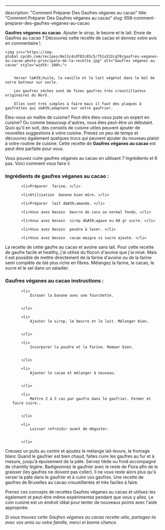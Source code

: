 ---
description: "Comment Préparer Des Gaufres véganes au cacao"
title: "Comment Préparer Des Gaufres véganes au cacao"
slug: 658-comment-preparer-des-gaufres-veganes-au-cacao

<p>
	<strong>Gaufres véganes au cacao</strong>. 
	Ajouter le sirop, le beurre et le lait. Envie de Gaufres au cacao ? Découvrez cette recette de cacao et donnez votre avis en commentaire !.
</p>
<p>
	
	<img src="https://img-global.cpcdn.com/recipes/8e11c4cdf82c85c5/751x532cq70/gaufres-veganes-au-cacao-photo-principale-de-la-recette.jpg" alt="Gaufres véganes au cacao" style="width: 100%;">
	
	
		Verser l&#39;huile, la vanille et le lait végétal dans le bol de votre batteur sur socle.
	
		Les gaufres sèches sont de fines gaufres très croustillantes originaires du Nord.
	
		Elles sont très simples à faire mais il faut des plaques à gaufrettes qui s&#39;adaptent sur votre gaufrier.
	
</p>

Êtes-vous un maître de cuisine? Peut-être êtes-vous juste un expert en cuisine? Ou comme beaucoup d'autres, vous êtes peut-être un débutant. Quoi qu'il en soit, des conseils de cuisine utiles peuvent ajouter de nouvelles suggestions à votre cuisine. Prenez un peu de temps et découvrez également quelques trucs qui peuvent ajouter du nouveau plaisir à votre routine de cuisine. Cette recette de <strong> Gaufres véganes au cacao </strong> est peut-être parfaite pour vous.

<!--inarticleads1-->

Vous pouvez cuire gaufres véganes au cacao en utilisant 7 Ingrédients et 6 pas. Voici comment vous faire il.

<h3>Ingrédients de gaufres véganes au cacao :</h3>

<ol>
	
		<li>Préparer  farine. </li>
	
		<li>Utilisation  banane bien mûre. </li>
	
		<li>Préparer  lait d&#39;amande. </li>
	
		<li>Vous avez besoin  beurre de coco ou normal fondu. </li>
	
		<li>Vous avez besoin  sirop d&#39;agave ou 60 gr sucre. </li>
	
		<li>Vous avez besoin  poudre à lever. </li>
	
		<li>Vous avez besoin  cacao maigre ss sucre ajouté. </li>
	
</ol>

La recette de cette gaufre au cacao et avoine sans lait. Pour cette recette de gaufre facile et healthy, j&#39;ai utilisé du flocon d&#39;avoine que j&#39;ai mixé. Mais il est possible de mettre directement de la farine d&#39;avoine ou de la farine semi complète de blé plus riche en fibres. Mélangez la farine, le cacao, le sucre et le sel dans un saladier. 

<!--inarticleads2-->

<h3>Gaufres véganes au cacao instructions :</h3>

<ol>
	
		<li>
			Écraser la banane avec une fourchette.
			
			
		</li>
	
		<li>
			Ajouter le sirop, le beurre et le lait. Mélanger bien.
			
			
		</li>
	
		<li>
			Incorporer la poudre et la farine. Remuer bien.
			
			
		</li>
	
		<li>
			Ajouter le cacao et mélanger à nouveau.
			
			
		</li>
	
		<li>
			Mettre 2 à 3 cas par gaufre dans le gaufrier. Fermer et faire cuire..
			
			
		</li>
	
		<li>
			Laisser refroidir avant de déguster.
			
			
		</li>
	
</ol>

Creusez un puits au centre et ajoutez le mélange lait-levure, le fromage blanc Quand le gaufrier est bien chaud, faites cuire les gaufres au fur et à mesure, jusqu&#39;à épuisement de la pâte. Servez tiède ou froid accompagné de chantilly légère. Badigeonnez le gaufrier avec le reste de Flora afin de le graisser (les gaufres ne doivent pas coller). Il ne vous reste alors plus qu&#39;à verser la pâte dans le gaufrier et à cuire vos gaufres. Une recette de gaufres de Bruxelles au cacao croustillantes et très faciles à faire. 

<!--inarticleads1-->

<p>
Prenez ces concepts de recettes Gaufres véganes au cacao et utilisez-les également et peut-être même expérimentez pendant que vous y allez. Le coin cuisine est un endroit idéal pour tenter de nouveaux points avec l'aide appropriée.
</p>

<p>
<i>Si vous trouvez cette Gaufres véganes au cacao recette utile, partagez-la avec vos amis ou votre famille, merci et bonne chance.</i>
</p>
